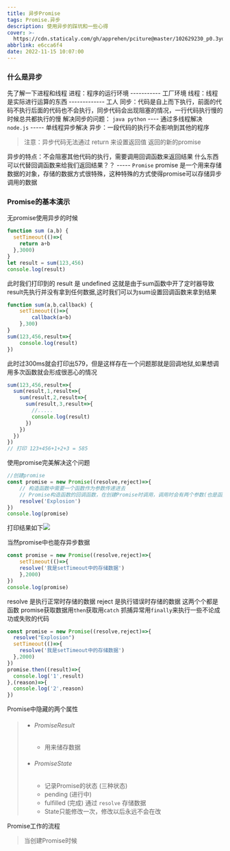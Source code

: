 ```yaml
---
title: 异步Promise
tags: Promise.异步
description: 使用异步的踩坑和一些心得
cover: >-
  https://cdn.staticaly.com/gh/apprehen/pciture@master/102629230_p0.3yd2fxgj0100.webp
abbrlink: e6cca6f4
date: 2022-11-15 10:07:00
---
```

### 什么是异步

先了解一下进程和线程
	进程：程序的运行环境 ----------- 工厂环境
	线程：线程是实际进行运算的东西 ------------- 工人
同步：代码是自上而下执行，前面的代码不执行后面的代码也不会执行，同步代码会出现阻塞的情况，一行代码执行慢的时候总共都执行的慢
解决同步的问题：
	`java python` ---- 通过多线程解决
	`node.js` ----- 单线程异步解决	
异步：一段代码的执行不会影响到其他的程序

> 注意：异步代码无法通过 return 来设置返回值 返回的新的promise

异步的特点：不会阻塞其他代码的执行，需要调用回调函数来返回结果
什么东西可以代替回调函数来给我们返回结果？？ ----- `Promise`
promise 是一个用来存储数据的对象，存储的数据方式很特殊，这种特殊的方式使得promise可以存储异步调用的数据

### Promise的基本演示

无promise使用异步的时候

```javascript
function sum (a,b) {
  setTimeout(()=>{
    return a+b
  },3000)
}
let result = sum(123,456)
console.log(result)
```

此时我们打印到的 result 是 undefined 这就是由于sum函数中开了定时器导致result先执行并没有拿到任何数据,这时我们可以为sum设置回调函数来拿到结果

```javascript
function sum(a,b,callback) {
    setTimeout(()=>{
        callback(a+b)
    },300)
}
sum(123,456,result=>{
    console.log(result)
})
```

此时过300ms就会打印出579，但是这样存在一个问题那就是回调地狱,如果想调用多次函数就会形成很恶心的情况

```javascript
sum(123,456,result=>{
  sum(result,1,result=>{
    sum(result,2,result=>{
      sum(result,3,result=>{
        //.....
        console.log(result)
      })
    })
  })
})
// 打印 123+456+1+2+3 = 585
```

使用promise完美解决这个问题

```javascript
//创建promise
const promise = new Promise((resolve,reject)=>{
    // 构造函数中需要一个函数作为参数传递进去
    // Promise构造函数的回调函数，在创建Promise时调用，调用时会有两个参数(也是函数)传递进去
    resolve('Explosion')
})
console.log(promise)
```

打印结果如下![](https://cdn.staticaly.com/gh/apprehen/pciture@master/image.3oe9jgkwej20.webp)

当然promise中也能存异步数据

```javascript
const promise = new Promise((resolve,reject)=>{
    setTimeout(()=>{
    resolve('我是setTimeout中的存储数据')
  	},2000)
})
console.log(promise)
```

resolve 是执行正常时存储的数据
reject 是执行错误时存储的数据 这两个个都是函数
promise获取数据用`then`获取用`catch` 抓捕异常用`finally`来执行一些不论成功或失败的代码

```js
const promise = new Promise((resolve,reject)=>{
  resolve("Explosion")
  setTimeout(()=>{
    resolve('我是setTimeout中的存储数据')
  },2000)
})
promise.then((result)=>{
  console.log('1',result)
},(reason)=>{
  console.log('2',reason)
})

```
Promise中隐藏的两个属性

>  - ###### PromiseResult
>
>    - 用来储存数据
>
>  - ###### PromiseState
>
>    - 记录Promise的状态 (三种状态)
>    - pending (进行中)
>    - fulfilled (完成) 通过 `resolve` 存储数据
>    - State只能修改一次，修改以后永远不会在改

Promise工作的流程

> 当创建Promise时候